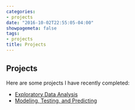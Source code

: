 ```yaml
---
categories:
- projects
date: "2016-10-02T22:55:05-04:00"
showpagemeta: false
tags:
- projects
title: Projects
---
```

## Projects
Here are some projects I have recently completed:
- [Exploratory Data Analysis](/project1-1/)
- [Modeling, Testing, and Predicting](/project2/)